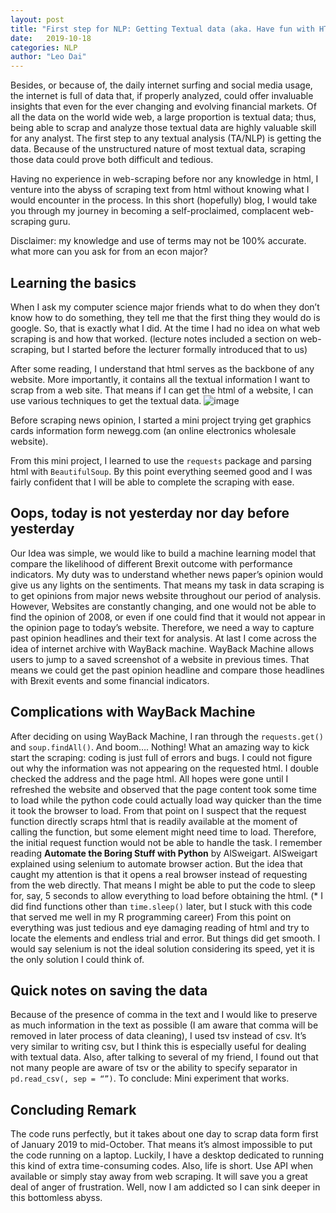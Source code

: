 ```yaml
---
layout: post
title: "First step for NLP: Getting Textual data (aka. Have fun with HTML)"
date:   2019-10-18
categories: NLP
author: "Leo Dai"
---
```


Besides, or because of, the daily internet surfing and social media usage, the internet is full of data that, if properly analyzed, could offer invaluable insights that even for the ever changing and evolving financial markets. Of all the data on the world wide web, a large proportion is textual data; thus, being able to scrap and analyze those textual data are highly valuable skill for any analyst. The first step to any textual analysis (TA/NLP) is getting the data. Because of the unstructured nature of most textual data, scraping those data could prove both difficult and tedious. 

Having no experience in web-scraping before nor any knowledge in html, I venture into the abyss of scraping text from html without knowing what I would encounter in the process. In this short (hopefully) blog, I would take you through my journey in becoming a self-proclaimed, complacent web-scraping guru. 

Disclaimer: my knowledge and use of terms may not be 100% accurate. what more can you ask for from an econ major? 

## Learning the basics
When I ask my computer science major friends what to do when they don’t know how to do something, they tell me that the first thing they would do is google. So, that is exactly what I did. At the time I had no idea on what web scraping is and how that worked. (lecture notes included a section on web-scraping, but I started before the lecturer formally introduced that to us) 

After some reading, I understand that html serves as the backbone of any website. More importantly, it contains all the textual information I want to scrap from a web site. That means if I can get the html of a website, I can use various techniques to get the textual data. 
![image](/myghpage/assets/images/blog/NewsScraping/html.jpg)
 
Before scraping news opinion, I started a mini project trying get graphics cards information form newegg.com (an online electronics wholesale website). 

From this mini project, I learned to use the `requests` package and parsing html with `BeautifulSoup`. By this point everything seemed good and I was fairly confident that I will be able to complete the scraping with ease.  

## Oops, today is not yesterday nor day before yesterday
Our Idea was simple, we would like to build a machine learning model that compare the likelihood of different Brexit outcome with performance indicators. My duty was to understand whether news paper’s opinion would give us any lights on the sentiments. That means my task in data scraping is to get opinions from major news website throughout our period of analysis. However, Websites are constantly changing, and one would not be able to find the opinion of 2008, or even if one could find that it would not appear in the opinion page to today’s website. Therefore, we need a way to capture past opinion headlines and their text for analysis. At last I come across the idea of internet archive with WayBack machine. WayBack Machine allows users to jump to a saved screenshot of a website in previous times. That means we could get the past opinion headline and compare those headlines with Brexit events and some financial indicators. 

## Complications with WayBack Machine
After deciding on using WayBack Machine, I ran through the `requests.get()` and `soup.findAll()`. And boom…. Nothing! What an amazing way to kick start the scraping: coding is just full of errors and bugs. I could not figure out why the information was not appearing on the requested html. I double checked the address and the page html. All hopes were gone until I refreshed the website and observed that the page content took some time to load while the python code could actually load way quicker than the time it took the browser to load. From that point on I suspect that the request function directly scraps html that is readily available at the moment of calling the function, but some element might need time to load. Therefore, the initial request function would not be able to handle the task. I remember reading **Automate the Boring Stuff with Python** by AlSweigart. AlSweigart explained using selenium to automate browser action. But the idea that caught my attention is that it opens a real browser instead of requesting from the web directly. That means I might be able to put the code to sleep for, say, 5 seconds to allow everything to load before obtaining the html. (* I did find functions other than `time.sleep()` later, but I stuck with this code that served me well in my R programming career) 
From this point on everything was just tedious and eye damaging reading of html and try to locate the elements and endless trial and error. But things did get smooth. I would say selenium is not the ideal solution considering its speed, yet it is the only solution I could think of. 
## Quick notes on saving the data
Because of the presence of comma in the text and I would like to preserve as much information in the text as possible (I am aware that comma will be removed in later process of data cleaning), I used tsv instead of csv. It’s very similar to writing csv, but I think this is especially useful for dealing with textual data. Also, after talking to several of my friend, I found out that not many people are aware of tsv or the ability to specify separator in `pd.read_csv(, sep = “”)`. To conclude: Mini experiment that works. 

## Concluding Remark
The code runs perfectly, but it takes about one day to scrap data form first of January 2019 to mid-October. That means it’s almost impossible to put the code running on a laptop. Luckily, I have a desktop dedicated to running this kind of extra time-consuming codes. 
Also, life is short. Use API when available or simply stay away from web scraping. It will save you a great deal of anger of frustration. Well, now I am addicted so I can sink deeper in this bottomless abyss. 
